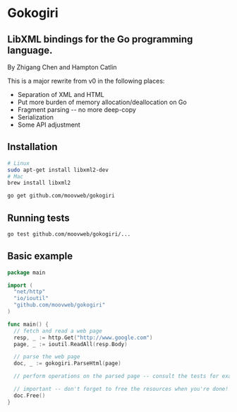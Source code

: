 Gokogiri
========
LibXML bindings for the Go programming language.
------------------------------------------------
By Zhigang Chen and Hampton Catlin


This is a major rewrite from v0 in the following places:

- Separation of XML and HTML
- Put more burden of memory allocation/deallocation on Go
- Fragment parsing -- no more deep-copy
- Serialization
- Some API adjustment

## Installation

```bash
# Linux
sudo apt-get install libxml2-dev
# Mac
brew install libxml2

go get github.com/moovweb/gokogiri
```

## Running tests

```bash
go test github.com/moovweb/gokogiri/...
```

## Basic example

```go
package main

import (
  "net/http"
  "io/ioutil"
  "github.com/moovweb/gokogiri"
)

func main() {
  // fetch and read a web page
  resp, _ := http.Get("http://www.google.com")
  page, _ := ioutil.ReadAll(resp.Body)

  // parse the web page
  doc, _ := gokogiri.ParseHtml(page)

  // perform operations on the parsed page -- consult the tests for examples

  // important -- don't forget to free the resources when you're done!
  doc.Free()
}
```
